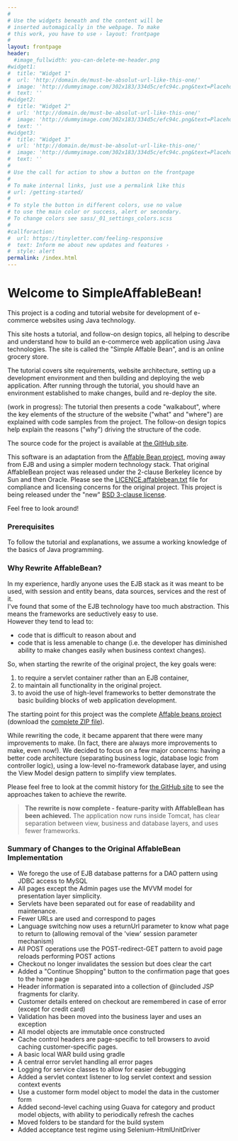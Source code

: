 ```yaml
---
#
# Use the widgets beneath and the content will be
# inserted automagically in the webpage. To make
# this work, you have to use › layout: frontpage
#
layout: frontpage
header:
  #image_fullwidth: you-can-delete-me-header.png
#widget1:
#  title: "Widget 1"
#  url: 'http://domain.de/must-be-absolut-url-like-this-one/'
#  image: 'http://dummyimage.com/302x183/334d5c/efc94c.png&text=Placeholder'
#  text: ''
#widget2:
#  title: "Widget 2"
#  url: 'http://domain.de/must-be-absolut-url-like-this-one/'
#  image: 'http://dummyimage.com/302x183/334d5c/efc94c.png&text=Placeholder'
#  text: ''
#widget3:
#  title: "Widget 3"
#  url: 'http://domain.de/must-be-absolut-url-like-this-one/'
#  image: 'http://dummyimage.com/302x183/334d5c/efc94c.png&text=Placeholder'
#  text: ''
#
# Use the call for action to show a button on the frontpage
#
# To make internal links, just use a permalink like this
# url: /getting-started/
#
# To style the button in different colors, use no value
# to use the main color or success, alert or secondary.
# To change colors see sass/_01_settings_colors.scss
#
#callforaction:
#  url: https://tinyletter.com/feeling-responsive
#  text: Inform me about new updates and features ›
#  style: alert
permalink: /index.html
---
```


# Welcome to SimpleAffableBean!  

This project is a coding and tutorial website for development of e-commerce websites using Java technology.

This site hosts a tutorial, and follow-on design topics, all helping to describe and understand how to build an e-commerce web application
using Java technologies.  The site is called the "Simple Affable Bean", and is an online grocery store.

The tutorial covers site requirements, website architecture, setting up a development environment and then building and deploying the web application.
After running through the tutorial, you should have an environment established to make changes, build and re-deploy the site.

(work in progress): The tutorial then presents a code "walkabout", where the key elements of the structure of the website ("what" and "where") are explained with code samples from the project.
The follow-on design topics help explain the reasons ("why") driving the structure of the code.

The source code for the project is available at [the GitHub site](http://www.github.com/nowucca/SimpleAffableBean).

This software is an adaptation from the [Affable Bean project](https://netbeans.org/kb/docs/javaee/ecommerce/intro.html), moving away from EJB and using a simpler modern technology stack.
That original AffableBean project was released under the 2-clause Berkeley licence by Sun and then Oracle.
Please see the [LICENCE.affablebean.txt](https://raw.githubusercontent.com/nowucca/SimpleAffableBean/master/LICENSE.affablebean.txt) file for compliance and licensing concerns for the original project.
This project is being released under the "new" [BSD 3-clause license](https://raw.githubusercontent.com/nowucca/SimpleAffableBean/master/LICENSE).


Feel free to look around!

### Prerequisites

To follow the tutorial and explanations, we assume a working knowledge of the basics of Java programming.


### Why Rewrite AffableBean?

In my experience, hardly anyone uses the EJB stack as it was meant to be used, with session and entity beans, data sources, services and the rest of it.  
I've found that some of the EJB technology have too much abstraction.  This means the frameworks are seductively easy to use.  
However they tend to lead to:

* code that is difficult to reason about and 
* code that is less amenable to change (i.e. the developer has diminished ability to make changes easily when business context changes).

So, when starting the rewrite of the original project, the key goals were:

1. to require a servlet container rather than an EJB container,
2. to maintain all functionality in the original project.  
3. to avoid the use of high-level frameworks to better demonstrate the basic building blocks of web application development.

The starting point for this project was the complete [Affable beans project](https://netbeans.org/kb/docs/javaee/ecommerce/intro.html) 
(download the [complete ZIP file](https://netbeans.org/projects/samples/downloads/download/Samples/JavaEE/ecommerce/AffableBean_complete.zip)).

While rewriting the code, it became apparent that there were many improvements to make.  (In fact, there are always more improvements to make, even now!).
We decided to focus on a few major concerns: having a better code architecture (separating business logic, database logic from controller logic),
using a low-level no-framework database layer, and using the View Model design pattern to simplify view templates.  

Please feel free to look at the commit history for [the GitHub site](http://www.github.com/nowucca/SimpleAffableBean)
to see the approaches taken to achieve the rewrite.

> **The rewrite is now complete - feature-parity with AffableBean has been achieved.**
The application now runs inside Tomcat, has clear separation between view, business and database layers, 
and uses fewer frameworks.

### Summary of Changes to the Original AffableBean Implementation
- We forego the use of EJB database patterns for a DAO pattern using JDBC access to MySQL
- All pages except the Admin pages use the MVVM model for presentation layer simplicity.
- Servlets have been separated out for ease of readability and maintenance. 
- Fewer URLs are used and correspond to pages
- Language switching now uses a returnUrl parameter to know what page to return to (allowing removal of the 'view' session parameter mechanism)
- All POST operations use the POST-redirect-GET pattern to avoid page reloads performing POST actions
- Checkout no longer invalidates the session but does clear the cart
- Added a "Continue Shopping" button to the confirmation page that goes to the home page
- Header information is separated into a collection of @included JSP fragments for clarity.
- Customer details entered on checkout are remembered in case of error (except for credit card)
- Validation has been moved into the business layer and uses an exception
- All model objects are immutable once constructed
- Cache control headers are page-specific to tell browsers to avoid caching customer-specific pages.
- A basic local WAR build using gradle
- A central error servlet handling all error pages
- Logging for service classes to allow for easier debugging
- Added a servlet context listener to log servlet context and session context events
- Use a customer form model object to model the data in the customer form
- Added second-level caching using Guava for category and product model objects, with ability to periodically refresh the caches 
- Moved folders to be standard for the build system
- Added acceptance test regime using Selenium-HtmlUnitDriver
